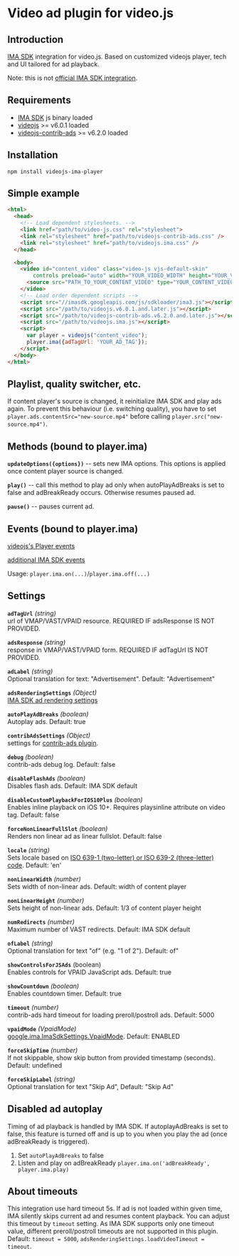 # Video ad plugin for video.js

Introduction
------------

[IMA SDK](https://developers.google.com/interactive-media-ads/docs/sdks/html5/v3/apis) integration
for video.js. Based on customized videojs player, tech and UI tailored for ad playback.

Note: this is not [official IMA SDK integration](https://github.com/googleads/videojs-ima).

Requirements
------------

- [IMA SDK](https://developers.google.com/interactive-media-ads/docs/sdks/html5/v3/apis) js binary loaded
- [videojs](https://github.com/videojs/video.js) >= v6.0.1 loaded
- [videojs-contrib-ads](https://github.com/videojs/videojs-contrib-ads) >= v6.2.0 loaded

Installation
--------------

```
npm install videojs-ima-player
```

Simple example
--------------

```html
<html>
  <head>
    <!-- Load dependent stylesheets. -->
    <link href="path/to/video-js.css" rel="stylesheet">
    <link rel="stylesheet" href="path/to/videojs-contrib-ads.css" />
    <link rel="stylesheet" href="path/to/videojs.ima.css" />
  </head>

  <body>
    <video id="content_video" class="video-js vjs-default-skin"
        controls preload="auto" width="YOUR_VIDEO_WIDTH" height="YOUR_VIDEO_HEIGHT">
      <source src="PATH_TO_YOUR_CONTENT_VIDEO" type="YOUR_CONTENT_VIDEO_TYPE" />
    </video>
    <!-- Load order dependent scripts -->
    <script src="//imasdk.googleapis.com/js/sdkloader/ima3.js"></script>
    <script src="/path/to/videojs.v6.0.1.and.later.js"></script>
    <script src="/path/to/videojs-contrib-ads.v6.2.0.and.later.js"></script>
    <script src="/path/to/videojs.ima.js"></script>
    <script>
      var player = videojs("content_video");
      player.ima({adTagUrl: 'YOUR_AD_TAG'});
    </script>
  </body>
</html>
```

Playlist, quality switcher, etc.
--------------------------------

If content player's source is changed, it reinitialize IMA SDK and play ads again. To prevent this behaviour (i.e. switching quality), 
you have to set ``player.ads.contentSrc="new-source.mp4"`` before calling ``player.src("new-source.mp4")``.

Methods (bound to player.ima)
-----------------------------

**`updateOptions({options})`** -- sets new IMA options. This options is applied once content player source is changed. 

**`play()`** -- call this method to play ad only when autoPlayAdBreaks is set to false and adBreakReady occurs. Otherwise resumes paused ad.

**`pause()`** -- pauses current ad.

Events (bound to player.ima)
----------------------------

[videojs's Player events](https://docs.videojs.com/player#event:beforepluginsetup:$name)

[additional IMA SDK events](https://developers.google.com/interactive-media-ads/docs/sdks/html5/v3/apis#ima.AdEvent.Type)

Usage: `player.ima.on(...)`/`player.ima.off(...)`

Settings
--------

**`adTagUrl`** *(string)*  
url of VMAP/VAST/VPAID resource. REQUIRED IF adsResponse IS NOT PROVIDED.

**`adsResponse`** *(string)*  
response in VMAP/VAST/VPAID form. REQUIRED IF adTagUrl IS NOT PROVIDED.

**`adLabel`** *(string)*  
Optional translation for text: "Advertisement". Default: "Advertisement"

**`adsRenderingSettings`** *(Object)*  
[IMA SDK ad rendering settings](https://developers.google.com/interactive-media-ads/docs/sdks/html5/v3/apis#ima.AdsRenderingSettings)

**`autoPlayAdBreaks`** *(boolean)*  
Autoplay ads. Default: true

**`contribAdsSettings`** *(Object)*  
settings for [contrib-ads plugin](http://videojs.github.io/videojs-contrib-ads/integrator/options.html).

**`debug`** *(boolean)*  
contrib-ads debug log. Default: false

**`disableFlashAds`** *(boolean)*  
Disables flash ads. Default: IMA SDK default

**`disableCustomPlaybackForIOS10Plus`** *(boolean)*  
Enables inline playback on iOS 10+. Requires playsinline attribute on video tag. Default: false

**`forceNonLinearFullSlot`** *(boolean)*  
Renders non linear ad as linear fullslot. Default: false

**`locale`** *(string)*  
Sets locale based on [ISO 639-1 (two-letter) or ISO 639-2 (three-letter) code](http://www.loc.gov/standards/iso639-2/php/English_list.php). Default: 'en'

**`nonLinearWidth`** *(number)*  
Sets width of non-linear ads. Default: width of content player

**`nonLinearHeight`** *(number)*  
Sets height of non-linear ads. Default: 1/3 of content player height

**`numRedirects`** *(number)*  
Maximum number of VAST redirects. Default: IMA SDK default

**`ofLabel`** *(string)*  
Optional translation for text "of" (e.g. "1 of 2"). Default: of"

**`showControlsForJSAds`** (boolean)  
Enables controls for VPAID JavaScript ads. Default: true

**`showCountdown`** *(boolean)*  
Enables countdown timer. Default: true

**`timeout`** *(number)*  
contrib-ads hard timeout for loading preroll/postroll ads. Default: 5000

**`vpaidMode`** *(VpaidMode)*  
[google.ima.ImaSdkSettings.VpaidMode](//developers.google.com/interactive-media-ads/docs/sdks/html5/v3/apis#ima.ImaSdkSettings.VpaidMode). Default: ENABLED

**`forceSkipTime`** *(number)*  
If not skippable, show skip button from provided timestamp (seconds). Default: undefined

**`forceSkipLabel`** *(string)*  
Optional translation for text "Skip Ad", Default: "Skip Ad"

Disabled ad autoplay
--------------------

Timing of ad playback is handled by IMA SDK. If autoplayAdBreaks is set to false,
this feature is turned off and is up to you when you play the ad
(once adBreakReady is triggered).

1. Set ```autoPlayAdBreaks``` to false
2. Listen and play on adBreakReady ```player.ima.on('adBreakReady', player.ima.play)```

About timeouts
--------------

This integration use hard timeout 5s. If ad is not loaded within given time,
IMA silently skips current ad and resumes content playback. You can adjust this
timeout by `timeout` setting. As IMA SDK supports only one timeout value, 
different preroll/postroll timeouts are not supported in this plugin. 
Default: `timeout = 5000`, `adsRenderingSettings.loadVideoTimeout = timeout`.
